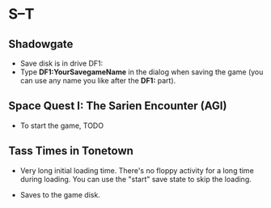 # S–T

## Shadowgate

- Save disk is in drive DF1:
- Type **DF1:YourSavegameName** in the dialog when saving the game (you can
  use any name you like after the **DF1:** part).


## Space Quest I: The Sarien Encounter (AGI)

- To start the game, TODO


## Tass Times in Tonetown

- Very long initial loading time. There's no floppy activity for a long time
  during loading. You can use the "start" save state to skip the loading.

- Saves to the game disk.

